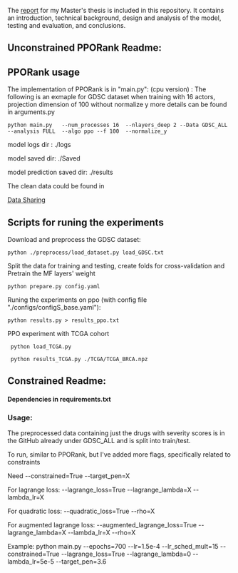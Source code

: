 The [report](FYP_Report.pdf) for my Master's thesis is included in this repository. It contains an introduction, technical background, design and analysis of the model, testing and evaluation, and conclusions.


## Unconstrained PPORank Readme:

## PPORank usage
The implementation of PPORank is in "main.py":
(cpu version) :
The following is an exmaple for GDSC dataset when training with 16 actors, projection dimension of 100 without normalize y 
more details can be found in arguments.py

```
python main.py   --num_processes 16  --nlayers_deep 2 --Data GDSC_ALL --analysis FULL  --algo ppo --f 100  --normalize_y 
```
model logs dir : ./logs

model saved dir: ./Saved

model prediction saved dir: ./results

The clean data could be found in 

[Data Sharing](https://drive.google.com/drive/folders/1-YcEcRP6IObhT8ojes9L29Z54P-japjJ?usp=sharing)

## Scripts for runing the experiments
Download and preprocess the GDSC dataset:
```
python ./preprocess/load_dataset.py load_GDSC.txt
```
Split the data for training and testing, create folds for cross-validation and Pretrain the MF layers' weight
```
python prepare.py config.yaml

```
Runing the experiments on ppo (with config file "./configs/configS_base.yaml"):

```
python results.py > results_ppo.txt

```
PPO experiment with TCGA cohort

```
 python load_TCGA.py
 
 python results_TCGA.py ./TCGA/TCGA_BRCA.npz 
```


## Constrained Readme:

#### Dependencies in requirements.txt

### Usage:

The preprocessed data containing just the drugs with severity scores is in the GitHub already under GDSC_ALL and is split into train/test.

To run, similar to PPORank, but I've added more flags, specifically related to constraints

Need --constrained=True  --target_pen=X

For lagrange loss: --lagrange_loss=True --lagrange_lambda=X --lambda_lr=X

For quadratic loss: --quadratic_loss=True --rho=X

For augmented lagrange loss: --augmented_lagrange_loss=True --lagrange_lambda=X --lambda_lr=X --rho=X

Example: python main.py --epochs=700 --lr=1.5e-4 --lr_sched_mult=15 --constrained=True --lagrange_loss=True --lagrange_lambda=0 --lambda_lr=5e-5 --target_pen=3.6
